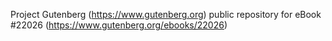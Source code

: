 Project Gutenberg (https://www.gutenberg.org) public repository for eBook #22026 (https://www.gutenberg.org/ebooks/22026)
